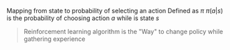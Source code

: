 Mapping from state to probability of selecting an action
Defined as $\pi$
$\pi(a|s)$ is the probability of choosing action $a$ while is state $s$ 

>Reinforcement learning algorithm is the "Way" to change policy while gathering experience

